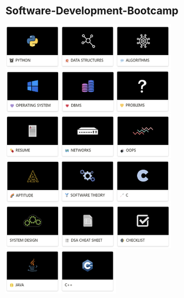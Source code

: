 # Software-Development-Bootcamp

[<img src="https://github.com/NishitaErvantikar9/Software-Development-Bootcamp/blob/main/Images/image_part_001.jpg" height="120px" width="150px">](https://github.com/NishitaErvantikar9/Web-Development-Bootcamp/tree/main/Frontend/HTML)[<img src="https://github.com/NishitaErvantikar9/Software-Development-Bootcamp/blob/main/Images/image_part_002.jpg" height="120px" width="150px">](https://github.com/NishitaErvantikar9/Web-Development-Bootcamp/tree/main/Frontend/HTML)[<img src="https://github.com/NishitaErvantikar9/Software-Development-Bootcamp/blob/main/Images/image_part_003.jpg" height="120px" width="150px">](https://github.com/NishitaErvantikar9/Web-Development-Bootcamp/tree/main/Frontend/HTML)[<img src="https://github.com/NishitaErvantikar9/Software-Development-Bootcamp/blob/main/Images/image_part_004.jpg" height="120px" width="150px">](https://github.com/NishitaErvantikar9/Web-Development-Bootcamp/tree/main/Frontend/HTML)[<img src="https://github.com/NishitaErvantikar9/Software-Development-Bootcamp/blob/main/Images/image_part_005.jpg" height="120px" width="150px">](https://github.com/NishitaErvantikar9/Web-Development-Bootcamp/tree/main/Frontend/HTML)[<img src="https://github.com/NishitaErvantikar9/Software-Development-Bootcamp/blob/main/Images/image_part_006.jpg" height="120px" width="150px">](https://github.com/NishitaErvantikar9/Web-Development-Bootcamp/tree/main/Frontend/HTML)[<img src="https://github.com/NishitaErvantikar9/Software-Development-Bootcamp/blob/main/Images/image_part_007.jpg" height="120px" width="150px">](https://github.com/NishitaErvantikar9/Web-Development-Bootcamp/tree/main/Frontend/HTML)[<img src="https://github.com/NishitaErvantikar9/Software-Development-Bootcamp/blob/main/Images/image_part_008.jpg" height="120px" width="150px">](https://github.com/NishitaErvantikar9/Web-Development-Bootcamp/tree/main/Frontend/HTML)[<img src="https://github.com/NishitaErvantikar9/Software-Development-Bootcamp/blob/main/Images/image_part_009.jpg" height="120px" width="150px">](https://github.com/NishitaErvantikar9/Web-Development-Bootcamp/tree/main/Frontend/HTML)[<img src="https://github.com/NishitaErvantikar9/Software-Development-Bootcamp/blob/main/Images/image_part_010.jpg" height="120px" width="150px">](https://github.com/NishitaErvantikar9/Web-Development-Bootcamp/tree/main/Frontend/HTML)[<img src="https://github.com/NishitaErvantikar9/Software-Development-Bootcamp/blob/main/Images/image_part_011.jpg" height="120px" width="150px">](https://github.com/NishitaErvantikar9/Web-Development-Bootcamp/tree/main/Frontend/HTML)[<img src="https://github.com/NishitaErvantikar9/Software-Development-Bootcamp/blob/main/Images/image_part_012.jpg" height="120px" width="150px">](https://github.com/NishitaErvantikar9/Web-Development-Bootcamp/tree/main/Frontend/HTML)[<img src="https://github.com/NishitaErvantikar9/Software-Development-Bootcamp/blob/main/Images/image_part_013.jpg" height="120px" width="150px">](https://github.com/NishitaErvantikar9/Web-Development-Bootcamp/tree/main/Frontend/HTML)[<img src="https://github.com/NishitaErvantikar9/Software-Development-Bootcamp/blob/main/Images/image_part_014.jpg" height="120px" width="150px">](https://github.com/NishitaErvantikar9/Web-Development-Bootcamp/tree/main/Frontend/HTML)[<img src="https://github.com/NishitaErvantikar9/Software-Development-Bootcamp/blob/main/Images/image_part_015.jpg" height="120px" width="150px">](https://github.com/NishitaErvantikar9/Web-Development-Bootcamp/tree/main/Frontend/HTML)[<img src="https://github.com/NishitaErvantikar9/Software-Development-Bootcamp/blob/main/Images/image_part_016.jpg" height="120px" width="150px">](https://github.com/NishitaErvantikar9/Web-Development-Bootcamp/tree/main/Frontend/HTML)[<img src="https://github.com/NishitaErvantikar9/Software-Development-Bootcamp/blob/main/Images/image_part_017.jpg" height="120px" width="150px">](https://github.com/NishitaErvantikar9/Web-Development-Bootcamp/tree/main/Frontend/HTML)

